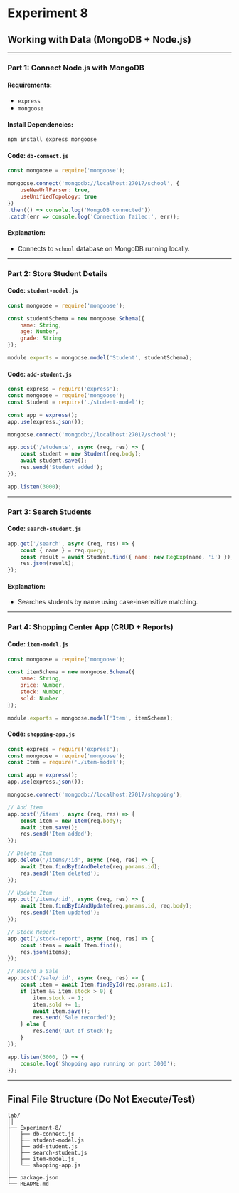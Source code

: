 
# Experiment 8
## Working with Data (MongoDB + Node.js)

---

### Part 1: Connect Node.js with MongoDB

#### Requirements:

* `express`
* `mongoose`

#### Install Dependencies:

```bash
npm install express mongoose
```

#### Code: `db-connect.js`

```js
const mongoose = require('mongoose');

mongoose.connect('mongodb://localhost:27017/school', {
    useNewUrlParser: true,
    useUnifiedTopology: true
})
.then(() => console.log('MongoDB connected'))
.catch(err => console.log('Connection failed:', err));
```

#### Explanation:

* Connects to `school` database on MongoDB running locally.

---

### Part 2: Store Student Details

#### Code: `student-model.js`

```js
const mongoose = require('mongoose');

const studentSchema = new mongoose.Schema({
    name: String,
    age: Number,
    grade: String
});

module.exports = mongoose.model('Student', studentSchema);
```

#### Code: `add-student.js`

```js
const express = require('express');
const mongoose = require('mongoose');
const Student = require('./student-model');

const app = express();
app.use(express.json());

mongoose.connect('mongodb://localhost:27017/school');

app.post('/students', async (req, res) => {
    const student = new Student(req.body);
    await student.save();
    res.send('Student added');
});

app.listen(3000);
```

---

### Part 3: Search Students

#### Code: `search-student.js`

```js
app.get('/search', async (req, res) => {
    const { name } = req.query;
    const result = await Student.find({ name: new RegExp(name, 'i') });
    res.json(result);
});
```

#### Explanation:

* Searches students by name using case-insensitive matching.

---

### Part 4: Shopping Center App (CRUD + Reports)

#### Code: `item-model.js`

```js
const mongoose = require('mongoose');

const itemSchema = new mongoose.Schema({
    name: String,
    price: Number,
    stock: Number,
    sold: Number
});

module.exports = mongoose.model('Item', itemSchema);
```

#### Code: `shopping-app.js`

```js
const express = require('express');
const mongoose = require('mongoose');
const Item = require('./item-model');

const app = express();
app.use(express.json());

mongoose.connect('mongodb://localhost:27017/shopping');

// Add Item
app.post('/items', async (req, res) => {
    const item = new Item(req.body);
    await item.save();
    res.send('Item added');
});

// Delete Item
app.delete('/items/:id', async (req, res) => {
    await Item.findByIdAndDelete(req.params.id);
    res.send('Item deleted');
});

// Update Item
app.put('/items/:id', async (req, res) => {
    await Item.findByIdAndUpdate(req.params.id, req.body);
    res.send('Item updated');
});

// Stock Report
app.get('/stock-report', async (req, res) => {
    const items = await Item.find();
    res.json(items);
});

// Record a Sale
app.post('/sale/:id', async (req, res) => {
    const item = await Item.findById(req.params.id);
    if (item && item.stock > 0) {
        item.stock -= 1;
        item.sold += 1;
        await item.save();
        res.send('Sale recorded');
    } else {
        res.send('Out of stock');
    }
});

app.listen(3000, () => {
    console.log('Shopping app running on port 3000');
});
```

---

## Final File Structure (Do Not Execute/Test)

```
lab/
││
├── Experiment-8/
│   ├── db-connect.js
│   ├── student-model.js
│   ├── add-student.js
│   ├── search-student.js
│   ├── item-model.js
│   └── shopping-app.js
│
├── package.json
└── README.md
```
